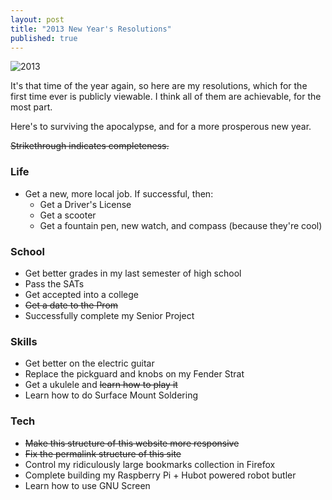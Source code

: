 ```yaml
---
layout: post
title: "2013 New Year's Resolutions"
published: true
---
```


![2013](https://s3.amazonaws.com/f.cl.ly/items/3d0Y0P1G3S061m1A1h2G/6a00d83451b74a69e2017d3e40bf35970c-800wi.png)

It's that time of the year again, so here are my resolutions, which for the first time ever is publicly viewable. I think all of them are achievable, for the most part.

Here's to surviving the apocalypse, and for a more prosperous new year.

<del>Strikethrough indicates completeness.</del>

### Life
- Get a new, more local job. If successful, then:
	- Get a Driver's License
	- Get a scooter
	- Get a fountain pen, new watch, and compass (because they're cool)

### School
- Get better grades in my last semester of high school
- Pass the SATs
- Get accepted into a college
- <del>Get a date to the Prom</del>
- Successfully complete my Senior Project

### Skills
- Get better on the electric guitar
- Replace the pickguard and knobs on my Fender Strat
- Get a ukulele and <del>learn how to play it</del>
- Learn how to do Surface Mount Soldering

### Tech
- <del>Make this structure of this website more responsive</del>
- <del>Fix the permalink structure of this site</del>
- Control my ridiculously large bookmarks collection in Firefox
- Complete building my Raspberry Pi + Hubot powered robot butler 
- Learn how to use GNU Screen
